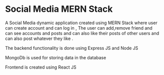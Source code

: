 # Social Media MERN Stack
A Social Media dynamic application created using MERN Stack where user can create account and can log in , The user can add,remove friend and can see accounts and posts and can also like their posts of other users and can also post whatever they like .

The backend functionality is done using Express JS and Node JS

MongoDb is used for storing data in the database

Frontend is created using React JS

